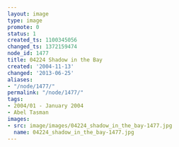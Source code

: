 ```yaml
---
layout: image
type: image
promote: 0
status: 1
created_ts: 1100345056
changed_ts: 1372159474
node_id: 1477
title: 04224 Shadow in the Bay
created: '2004-11-13'
changed: '2013-06-25'
aliases:
- "/node/1477/"
permalink: "/node/1477/"
tags:
- 2004/01 - January 2004
- Abel Tasman
images:
- src: image/images/04224_shadow_in_the_bay-1477.jpg
  name: 04224_shadow_in_the_bay-1477.jpg
---
```


